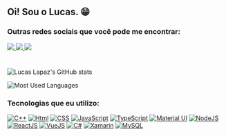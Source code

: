 ## Oi! Sou o Lucas. 😁

### Outras redes sociais que você pode me encontrar:

<a href = "mailto:jorgeescolaceal@gmail.com">
    <img src="https://img.shields.io/badge/Gmail-D14836?style=for-the-badge&logo=gmail&logoColor=white" 
    target="_blank">
</a>
<a href="https://discord.gg/jj6HypHk" target="_blank">
    <img src="https://img.shields.io/badge/Discord-7289DA?style=for-the-badge&logo=discord&logoColor=white"  
        target="_blank">
</a>
<a href="https://instagram.com/lucaslapaz" target="_blank">
    <img src="https://img.shields.io/badge/Instagram-E4405F?style=for-the-badge&logo=instagram&logoColor=white"    target="_blank">
</a>


#


![Lucas Lapaz's GitHub stats](https://github-readme-stats.vercel.app/api?username=lucaslapaz&show_icons=true&theme=dracula&include_all_commits=true&count_private=true)

![Most Used Languages](https://github-readme-stats.vercel.app/api/top-langs/?username=lucaslapaz&layout=compact&langs_count=10&theme=dracula)


### Tecnologias que eu utilizo:

[![C++](https://img.shields.io/badge/C++-%2300599C?style=for-the-badge&logo=c%2B%2B&logoColor=white)](#)
[![Html](https://img.shields.io/badge/HTML5-E34F26?style=for-the-badge&logo=html5&logoColor=white)]()
[![CSS](https://img.shields.io/badge/CSS3-1572B6?style=for-the-badge&logo=css3&logoColor=white)]()
[![JavaScript](https://img.shields.io/badge/JavaScript-F7DF1E?style=for-the-badge&logo=javascript&logoColor=black)]()
[![TypeScript](https://img.shields.io/badge/TypeScript-007ACC?style=for-the-badge&logo=typescript&logoColor=white)]()
[![Material UI](https://img.shields.io/badge/Material--UI-0081CB?style=for-the-badge&logo=material-ui&logoColor=white)]()
[![NodeJS](https://img.shields.io/badge/Node.js-43853D?style=for-the-badge&logo=node.js&logoColor=white)]()
[![ReactJS](https://img.shields.io/badge/React-20232A?style=for-the-badge&logo=react&logoColor=61DAFB)]()
[![VueJS](https://img.shields.io/badge/Vue.js-35495E?style=for-the-badge&logo=vue.js&logoColor=4FC08D)]()
[![C#](https://img.shields.io/badge/C%23-239120?style=for-the-badge&logo=c-sharp&logoColor=white)]()
[![Xamarin](https://img.shields.io/badge/Xamarin-3498DB?style=for-the-badge&logo=xamarin&logoColor=white)]()
[![MySQL](https://img.shields.io/badge/MySQL-00000F?style=for-the-badge&logo=mysql&logoColor=white)]()
#
